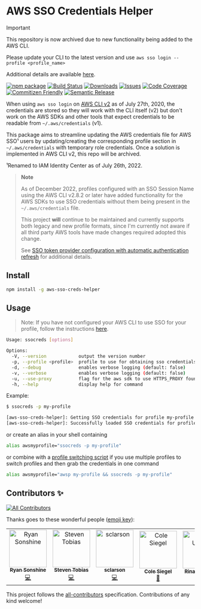# AWS SSO Credentials Helper

> [!IMPORTANT]
> This repository is now archived due to new functionality being added to the
> AWS CLI.
>
> Please update your CLI to the latest version and use `aws sso login --profile <profile_name>`
>
> Additional details are available [here](https://docs.aws.amazon.com/cli/latest/userguide/sso-using-profile.html).

[![npm package][npm-img]][npm-url]
[![Build Status][build-img]][build-url]
[![Downloads][downloads-img]][downloads-url]
[![Issues][issues-img]][issues-url]
[![Code Coverage][codecov-img]][codecov-url]
[![Commitizen Friendly][commitizen-img]][commitizen-url]
[![Semantic Release][semantic-release-img]][semantic-release-url]

When using `aws sso login` on [AWS CLI v2](https://aws.amazon.com/blogs/developer/aws-cli-v2-is-now-generally-available/)
as of July 27th, 2020, the credentials are stored so they will work with the CLI
itself (v2) but don't work on the AWS SDKs and other tools that expect credentials
to be readable from `~/.aws/credentials` (v1).

This package aims to streamline updating the AWS credentials file for AWS SSO¹
users by updating/creating the corresponding profile section in `~/.aws/credentials` with
temporary role credentials. Once a solution is implemented in AWS CLI v2, this
repo will be archived.

¹Renamed to IAM Identity Center as of July 26th, 2022.

> **Note**
>
> As of December 2022, profiles configured with an SSO Session Name using the
> AWS CLI v2.8.2 or later have added functionality for the AWS SDKs to use SSO
> credentials without them being present in the `~/.aws/credentials` file.
>
> This project **will** continue to be maintained and currently supports both legacy
> and new profile formats, since I'm currently not aware if all third party AWS
> tools have made changes required adopted this change.
>
> See [SSO token provider configuration with automatic authentication refresh][cli-auto-refresh-doc]
> for additional details.

## Install

```sh
npm install -g aws-sso-creds-helper
```

## Usage

> Note: If you have not configured your AWS CLI to use SSO for your profile, follow the
instructions [here][cli-sso-config-doc].

```sh
Usage: ssocreds [options]

Options:
  -V, --version            output the version number
  -p, --profile <profile>  profile to use for obtaining sso credentials (default: "default")
  -d, --debug              enables verbose logging (default: false)
  -v, --verbose            enables verbose logging (default: false)
  -u, --use-proxy          flag for the aws sdk to use HTTPS_PROXY found in env (default: false)
  -h, --help               display help for command
```

Example:

```sh
$ ssocreds -p my-profile

[aws-sso-creds-helper]: Getting SSO credentials for profile my-profile
[aws-sso-creds-helper]: Successfully loaded SSO credentials for profile my-profile
```

or create an alias in your shell containing

```sh
alias awsmyprofile="ssocreds -p my-profile"
```

or combine with a [profile switching script](https://github.com/antonbabenko/awsp)
if you use multiple profiles to switch profiles and then grab the credentials in one command

```sh
alias awsmyprofile="awsp my-profile && ssocreds -p my-profile"
```

[build-img]:https://github.com/ryansonshine/aws-sso-creds-helper/actions/workflows/release.yml/badge.svg
[build-url]:https://github.com/ryansonshine/aws-sso-creds-helper/actions/workflows/release.yml
[downloads-img]:https://img.shields.io/npm/dt/aws-sso-creds-helper
[downloads-url]:https://www.npmtrends.com/aws-sso-creds-helper
[npm-img]:https://img.shields.io/npm/v/aws-sso-creds-helper
[npm-url]:https://www.npmjs.com/package/aws-sso-creds-helper
[issues-img]:https://img.shields.io/github/issues/ryansonshine/aws-sso-creds-helper
[issues-url]:https://github.com/ryansonshine/aws-sso-creds-helper/issues
[codecov-img]:https://codecov.io/gh/ryansonshine/aws-sso-creds-helper/branch/master/graph/badge.svg
[codecov-url]:https://codecov.io/gh/ryansonshine/aws-sso-creds-helper
[semantic-release-img]:https://img.shields.io/badge/%20%20%F0%9F%93%A6%F0%9F%9A%80-semantic--release-e10079.svg
[semantic-release-url]:https://github.com/semantic-release/semantic-release
[commitizen-img]:https://img.shields.io/badge/commitizen-friendly-brightgreen.svg
[commitizen-url]:http://commitizen.github.io/cz-cli/
[cli-sso-config-doc]:https://docs.aws.amazon.com/cli/latest/userguide/cli-configure-sso.html
[cli-auto-refresh-doc]:https://docs.aws.amazon.com/cli/latest/userguide/cli-configure-sso.html#sso-configure-profile-token

## Contributors ✨

<!-- ALL-CONTRIBUTORS-BADGE:START - Do not remove or modify this section -->
[![All Contributors](https://img.shields.io/badge/all_contributors-7-orange.svg?style=flat-square)](#contributors-)
<!-- ALL-CONTRIBUTORS-BADGE:END -->

Thanks goes to these wonderful people ([emoji key](https://allcontributors.org/docs/en/emoji-key)):

<!-- ALL-CONTRIBUTORS-LIST:START - Do not remove or modify this section -->
<!-- prettier-ignore-start -->
<!-- markdownlint-disable -->
<table>
  <tbody>
    <tr>
      <td align="center"><a href="https://ryansonshine.com"><img src="https://avatars.githubusercontent.com/u/9534477?v=4?s=100" width="100px;" alt="Ryan Sonshine"/><br /><sub><b>Ryan Sonshine</b></sub></a><br /><a href="https://github.com/ryansonshine/aws-sso-creds-helper/commits?author=ryansonshine" title="Code">💻</a></td>
      <td align="center"><a href="https://blog.stobias.dev/"><img src="https://avatars.githubusercontent.com/u/590677?v=4?s=100" width="100px;" alt="Steven Tobias"/><br /><sub><b>Steven Tobias</b></sub></a><br /><a href="https://github.com/ryansonshine/aws-sso-creds-helper/commits?author=stobias123" title="Code">💻</a></td>
      <td align="center"><a href="https://github.com/sclarson"><img src="https://avatars.githubusercontent.com/u/393467?v=4?s=100" width="100px;" alt="sclarson"/><br /><sub><b>sclarson</b></sub></a><br /><a href="https://github.com/ryansonshine/aws-sso-creds-helper/commits?author=sclarson" title="Code">💻</a></td>
      <td align="center"><a href="https://github.com/colesiegel"><img src="https://avatars.githubusercontent.com/u/14875904?v=4?s=100" width="100px;" alt="Cole Siegel"/><br /><sub><b>Cole Siegel</b></sub></a><br /><a href="https://github.com/ryansonshine/aws-sso-creds-helper/issues?q=author%3Acolesiegel" title="Bug reports">🐛</a></td>
      <td align="center"><a href="https://github.com/rutomo"><img src="https://avatars.githubusercontent.com/u/1312306?v=4?s=100" width="100px;" alt="Rinaldi Utomo"/><br /><sub><b>Rinaldi Utomo</b></sub></a><br /><a href="https://github.com/ryansonshine/aws-sso-creds-helper/issues?q=author%3Arutomo" title="Bug reports">🐛</a></td>
      <td align="center"><a href="https://github.com/diogobaltazar"><img src="https://avatars.githubusercontent.com/u/15616889?v=4?s=100" width="100px;" alt="diogo"/><br /><sub><b>diogo</b></sub></a><br /><a href="https://github.com/ryansonshine/aws-sso-creds-helper/issues?q=author%3Adiogobaltazar" title="Bug reports">🐛</a></td>
      <td align="center"><a href="https://github.com/chill389cc"><img src="https://avatars.githubusercontent.com/u/16962685?v=4?s=100" width="100px;" alt="Caleb Hill"/><br /><sub><b>Caleb Hill</b></sub></a><br /><a href="https://github.com/ryansonshine/aws-sso-creds-helper/issues?q=author%3Achill389cc" title="Bug reports">🐛</a></td>
    </tr>
  </tbody>
</table>

<!-- markdownlint-restore -->
<!-- prettier-ignore-end -->

<!-- ALL-CONTRIBUTORS-LIST:END -->

This project follows the [all-contributors](https://github.com/all-contributors/all-contributors) specification. Contributions of any kind welcome!
